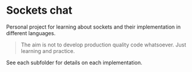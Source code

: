 # Sockets chat

Personal project for learning about sockets and their implementation in different languages.

> The aim is not to develop production quality code whatsoever. Just learning and practice.

See each subfolder for details on each implementation.

